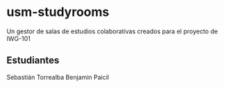 # usm-studyrooms
Un gestor de salas de estudios colaborativas creados para el proyecto de IWG-101
## Estudiantes 
Sebastián Torrealba
Benjamin Paicil
